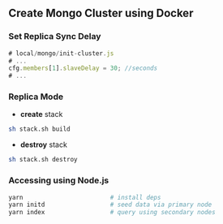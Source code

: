 ## Create Mongo Cluster using Docker


### Set Replica Sync Delay
```javascript
# local/mongo/init-cluster.js
# ...
cfg.members[1].slaveDelay = 30; //seconds
# ...
```

### Replica Mode
- **create** stack
```sh
sh stack.sh build
```
- **destroy** stack
```sh
sh stack.sh destroy
```

### Accessing using Node.js
```sh
yarn                        # install deps
yarn initd                  # seed data via primary node
yarn index                  # query using secondary nodes
```

<!-- I will add the sharded version in future -->
